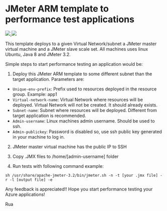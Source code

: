 # JMeter ARM template to performance test applications

<a href="https://portal.azure.com/#create/Microsoft.Template/uri/https%3A%2F%2Fraw.githubusercontent.com%2Fjorgerua%2Fjmetertemplate%2Fmaster%2Ftemplate.json" target="_blank">
    <img src="http://azuredeploy.net/deploybutton.png"/>
</a>
<a href="http://armviz.io/#/?load=https%3A%2F%2Fraw.githubusercontent.com%2Fjorgerua%2Fjmetertemplate%2Fmaster%2Ftemplate.json" target="_blank">
    <img src="http://armviz.io/visualizebutton.png"/>
</a>

This template deploys to a given Virtual Network/subnet a JMeter master virtual machine and a JMeter slave scale set. All machines uses linux Ubuntu, Java 8 and JMeter 3.2.

Simple steps to start performance testing an application would be:

1. Deploy this JMeter ARM template to some different subnet than the target application. Parameters are:

 * `Unique-env-prefix`:  Prefix used to resources deployed in the resource group. Example: app1 
 * `Virtual-network-name`:   Virtual Network where resources will be deployed. Virtual Network will not be created. It should already exists. 
 * `Subnet-name`:  Subnet where resources will be deployed. Different from target application is recommended. 
 * `Admin-username`:  Linux machines admin username. Should be used to ssh. 
 * `Admin-publickey`:  Password is disabled so, use ssh public key generated in your machine to log in. 

2. JMeter master virtual machine has the public IP to SSH

3. Copy .JMX files to /home/[admin-username] folder

4. Run tests with following command example:
```
sh /usr/share/apache-jmeter-3.2/bin/jmeter.sh -n -t [your .jmx file] -r -l [output file] -e
```

Any feedback is appreciated!! Hope you start performance testing your Azure applications!

Rua